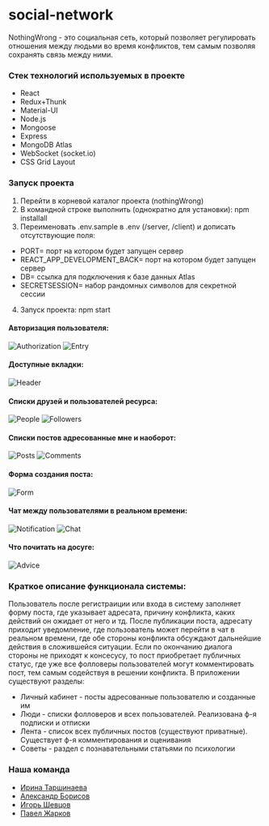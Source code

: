# social-network

NothingWrong - это социальная сеть, который позволяет регулировать отношения между людьми во время конфликтов, тем самым позволяя сохранять связь между ними.

### Стек технологий используемых в проекте

- React
- Redux+Thunk
- Material-UI
- Node.js
- Mongoose
- Express
- MongoDB Atlas
- WebSocket (socket.io)
- CSS Grid Layout

### Запуск проекта

1. Перейти в корневой каталог проекта (nothingWrong)
2. В командной строке выполнить (однократно для установки): npm installall
3. Переименовать .env.sample в .env (/server, /client) и дописать отсутствующие поля:

- PORT= порт на котором будет запущен сервер
- REACT_APP_DEVELOPMENT_BACK= порт на котором будет запущен сервер
- DB= ссылка для подключения к базе данных Atlas
- SECRETSESSION= набор рандомных символов для секретной сессии

4. Запуск проекта: npm start

#### Авторизация пользователя:

![Authorization](https://github.com/irinatarshinaeva/The_Social_Network/blob/main/client/src/assets/screenshots/registration.png 'Авторизация')
![Entry](https://github.com/irinatarshinaeva/The_Social_Network/blob/main/client/src/assets/screenshots/entry.png 'Вход')

#### Доступные вкладки:

![Header](https://github.com/irinatarshinaeva/The_Social_Network/blob/main/client/src/assets/screenshots/header.png 'Хэдер')

#### Списки друзей и пользователей ресурса:

![People](https://github.com/irinatarshinaeva/The_Social_Network/blob/main/client/src/assets/screenshots/people.png 'Подписчики')
![Followers](https://github.com/irinatarshinaeva/The_Social_Network/blob/main/client/src/assets/screenshots/followers.png 'Люди')

#### Списки постов адресованные мне и наоборот:

![Posts](https://github.com/irinatarshinaeva/The_Social_Network/blob/main/client/src/assets/screenshots/posts.png 'Посты')
![Comments](https://github.com/irinatarshinaeva/The_Social_Network/blob/main/client/src/assets/screenshots/comments.png 'Комментарии')

#### Форма создания поста:

![Form](https://github.com/irinatarshinaeva/The_Social_Network/blob/main/client/src/assets/screenshots/form.png 'Форма')

#### Чат между пользователями в реальном времени:

![Notification](https://github.com/irinatarshinaeva/The_Social_Network/blob/main/client/src/assets/screenshots/notification.png 'Оповещение')
![Chat](https://github.com/irinatarshinaeva/The_Social_Network/blob/main/client/src/assets/screenshots/chat.png 'Чат')

#### Что почитать на досуге:

![Advice](https://github.com/irinatarshinaeva/The_Social_Network/blob/main/client/src/assets/screenshots/advice.png 'Советы')


### Краткое описание функционала системы:

Пользователь после регистраиции или входа в систему заполняет форму поста, где указывает адресата, причину конфликта, каких действий он ожидает от него и тд. После публикации поста, адресату приходит уведомление, где пользователь может перейти в чат в реальном времени, где обе стороны конфликта обсуждают дальнейшие действия в сложившейся ситуации. Если по окончанию диалога стороны не приходят к консесусу, то пост приобретает публичных статус, где уже все фолловеры пользователей могут комментировать пост, тем самым содействуя в решении конфликта. В приложении существуют разделы:

- Личный кабинет - посты адресованные пользователю и созданные им
- Люди - списки фолловеров и всех пользователей. Реализована ф-я подписки и отписки
- Лента - список всех публичных постов (существуют приватные). Существует ф-я комментирования и оценивания
- Советы - раздел с познавательными статьями по психологии

### Наша команда

- [Ирина Таршинаева](https://github.com/irinatarshinaeva)
- [Александр Борисов](https://github.com/Alexandr-Borisov)
- [Игорь Шевцов](https://github.com/Igor-Shevtsov)
- [Павел Жарков](https://github.com/paulzharkov)


